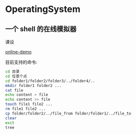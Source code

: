 # OperatingSystem

## 一个 shell 的在线模拟器

课设

[online-demo](https://wuyudi.github.io/OperatingSystem/)

目前支持的命令:

```bash
cd 目录
cd 任意个点
cd folder1/folder2/folder3/../folder4/..
mkdir folder1 folder2 ...
cat file
echo content > file
echo content >> file
touch file1 file2 ...
rm file1 file2 ...
cp folder/folder2/../file_from folder/folder1/../file_to
clear
exit
tree
```
